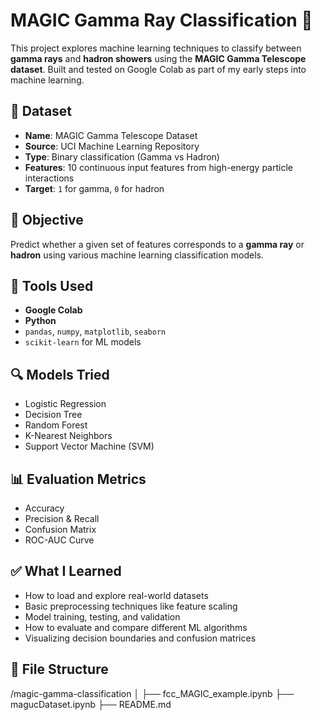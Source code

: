# MAGIC Gamma Ray Classification 🔭

This project explores machine learning techniques to classify between **gamma rays** and **hadron showers** using the **MAGIC Gamma Telescope dataset**. Built and tested on Google Colab as part of my early steps into machine learning.

## 📌 Dataset

- **Name**: MAGIC Gamma Telescope Dataset  
- **Source**: UCI Machine Learning Repository  
- **Type**: Binary classification (Gamma vs Hadron)  
- **Features**: 10 continuous input features from high-energy particle interactions  
- **Target**: `1` for gamma, `0` for hadron

## 🧠 Objective

Predict whether a given set of features corresponds to a **gamma ray** or **hadron** using various machine learning classification models.

## 🔧 Tools Used

- **Google Colab**  
- **Python**  
- `pandas`, `numpy`, `matplotlib`, `seaborn`  
- `scikit-learn` for ML models

## 🔍 Models Tried

- Logistic Regression  
- Decision Tree  
- Random Forest  
- K-Nearest Neighbors  
- Support Vector Machine (SVM)

## 📊 Evaluation Metrics

- Accuracy  
- Precision & Recall  
- Confusion Matrix  
- ROC-AUC Curve

## ✅ What I Learned

- How to load and explore real-world datasets  
- Basic preprocessing techniques like feature scaling  
- Model training, testing, and validation  
- How to evaluate and compare different ML algorithms  
- Visualizing decision boundaries and confusion matrices

## 📁 File Structure

/magic-gamma-classification
│
├── fcc_MAGIC_example.ipynb
├── magucDataset.ipynb
├── README.md


